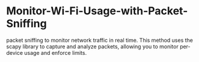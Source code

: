 # Monitor-Wi-Fi-Usage-with-Packet-Sniffing
packet sniffing to monitor network traffic in real time. This method uses the scapy library to capture and analyze packets, allowing you to monitor per-device usage and enforce limits.
